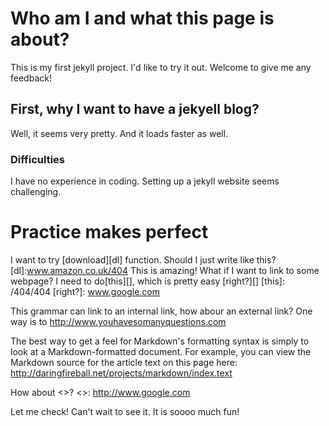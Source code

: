 # Who am I and what this page is about?
This is my first jekyll project. I'd like to try it out. Welcome to give me any feedback!

## First, why I want to have a jekyell blog?
Well, it seems very pretty. And it loads faster as well.

### Difficulties
I have no experience in coding. Setting up a jekyll website seems challenging. 

# Practice makes perfect
I want to try [download][dl] function. Should I just write like this? 
[dl]:www.amazon.co.uk/404
This is amazing!
What if I want to link to some webpage? I need to do[this][], which is pretty easy [right?][]
[this]: /404/404
[right?]: www.google.com

This grammar can link to an internal link, how abour an external link?
One way is to 
<http://www.youhavesomanyquestions.com>

The best way to get a feel for Markdown's formatting syntax is simply
to look at a Markdown-formatted document. For example, you can view
the Markdown source for the article text on this page here:
<http://daringfireball.net/projects/markdown/index.text>

How about <this><>?
<>: http://www.google.com

Let me check! Can't wait to see it. It is soooo much fun!


